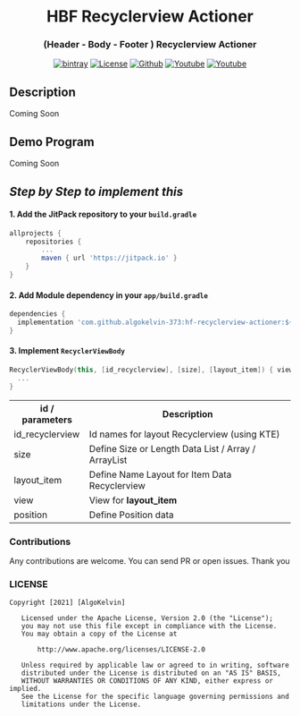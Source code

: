 <h1 align="center">HBF Recyclerview Actioner</h1>
<h3 align="center">(Header - Body - Footer ) Recyclerview Actioner</h3>

<p align="center">
  <a href="https://jitpack.io/#algokelvin-373/hf-recyclerview-actioner"><img alt="bintray" src="https://jitpack.io/v/algokelvin-373/hf-recyclerview-actioner.svg"></a>
  <a href="LICENSE"><img alt="License" src="https://img.shields.io/github/license/algokelvin-373/hf-recyclerview-actioner"></a>
  <a href="https://github.com/algokelvin-373"><img alt="Github" src="https://img.shields.io/github/followers/algokelvin-373?label=follow&style=social"></a>
  <a href="https://www.youtube.com/c/AlgoKelvin373/"><img alt="Youtube" src="https://img.shields.io/youtube/channel/views/UCpSHZFRx64xWwXYbWbyXxfw?style=social"></a>
  <a href="https://www.youtube.com/c/AlgoKelvin373/"><img alt="Youtube" src="https://img.shields.io/youtube/channel/subscribers/UCpSHZFRx64xWwXYbWbyXxfw?style=social"></a>
</p>

## Description

Coming Soon

## Demo Program

Coming Soon

## _Step by Step to implement this_

#### 1. Add the JitPack repository to your `build.gradle`
```gradle
allprojects {
    repositories {
        ...
        maven { url 'https://jitpack.io' }
    }
}
  ```
  #### 2. Add Module dependency in your `app/build.gradle`
  ```gradle
  dependencies {
    implementation 'com.github.algokelvin-373:hf-recyclerview-actioner:${version}'
  }
  ```
  #### 3. Implement `RecyclerViewBody`
  ```kotlin
  RecyclerViewBody(this, [id_recyclerview], [size], [layout_item]) { view, position ->
    ...
  }
  ```
  <table>
    <tr>
      <th>id / parameters</th>
      <th>Description</th>
    </tr>
    <tr>
      <td>id_recyclerview</td>
      <td>Id names for layout Recyclerview (using KTE)</td>
    </tr>
    <tr>
      <td>size</td>
      <td>Define Size or Length Data List / Array / ArrayList</td>
    </tr>
    <tr>
      <td>layout_item</td>
      <td>Define Name Layout for Item Data Recyclerview</td>
    </tr>
    <tr>
      <td>view</td>
      <td>View for <b>layout_item</b></td>
    </tr>
    <tr>
      <td>position</td>
      <td>Define Position data</td>
    </tr>
  </table>

### Contributions

Any contributions are welcome. You can send PR or open issues.
Thank you

### LICENSE
```
Copyright [2021] [AlgoKelvin]

   Licensed under the Apache License, Version 2.0 (the "License");
   you may not use this file except in compliance with the License.
   You may obtain a copy of the License at

       http://www.apache.org/licenses/LICENSE-2.0

   Unless required by applicable law or agreed to in writing, software
   distributed under the License is distributed on an "AS IS" BASIS,
   WITHOUT WARRANTIES OR CONDITIONS OF ANY KIND, either express or implied.
   See the License for the specific language governing permissions and
   limitations under the License.
```
